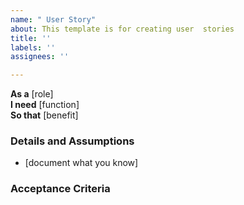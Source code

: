 ```yaml
---
name: " User Story"
about: This template is for creating user  stories
title: ''
labels: ''
assignees: ''

---
```


**As a** [role]  
**I need** [function]  
**So that** [benefit]  
### Details and Assumptions
 * [document what you know]
 ### Acceptance Criteria
